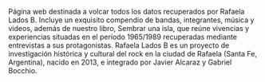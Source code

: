 Página web destinada a volcar todos los datos recuperados por Rafaela Lados B.
Incluye un exquisito compendio de bandas, integrantes, música y videos, además de nuestro libro, Sembrar una isla, que reúne vivencias y experiencias situadas en el período 1965/1989 recuperadas mediante entrevistas a sus protagonistas.
Rafaela Lados B es un proyecto de investigación histórica y cultural del rock en la ciudad de Rafaela (Santa Fe, Argentina), nacido en 2013, e integrado por Javier Alcaraz y Gabriel Bocchio.
